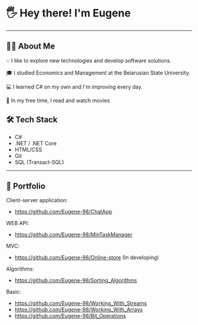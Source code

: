# 🖐 Hey there! I'm Eugene
***
## 👨‍💻 About Me

💡  I like to explore new technologies and develop software solutions.
 
🎓 I studied Economics and Management at the Belarusian State University.

💻 I learned C# on my own and I'm improving every day.

📖 In my free time, I read and watch movies

## 🛠 Tech Stack 
* C#
* .NET / .NET Core
* HTML/CSS
* Git
* SQL (Transact-SQL)
***
## 🔗 Portfolio
Client-server application:
* https://github.com/Eugene-98/ChatApp

WEB API:
* https://github.com/Eugene-98/MinTaskManager

MVC:
* https://github.com/Eugene-98/Online-store (In developing)

Algorithms:
* https://github.com/Eugene-98/Sorting_Algorithms

Basic:
* https://github.com/Eugene-98/Working_With_Streams
* https://github.com/Eugene-98/Working_With_Arrays
* https://github.com/Eugene-98/Bit_Operations





